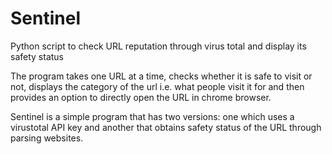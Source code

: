 # Sentinel
Python script to check URL reputation through virus total and display its safety status 

The program takes one URL at a time, checks whether it is safe to visit or not, displays the category of the url i.e. what people visit it for and then provides an option to directly open the URL in chrome browser.

Sentinel is a simple program that has two versions: one which uses a virustotal API key and another that obtains safety status of the URL through parsing websites.
